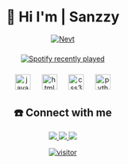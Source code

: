 <h1 align="center"> 👋 Hi I'm | Sanzzy</h1>

<p align="center">
  <a href="https://github.com/sanzzyqoe"><img src="http://readme-typing-svg.herokuapp.com?font=Kanit&color=30A7F7FF&size=30&center=true&vCenter=true&width=500&height=51&multiline=false&lines=Just+Normal+People+From+Indonesia.;Im+17+Years+old.;.+.+." alt="Nevt">
</p>

###

<div align="center">
  <a href="https://open.spotify.com/user/jaml264cuz0kbka07p5kax02p">
    <img src="https://spotify-recently-played-readme.vercel.app/api?user=31co5eykdjkrzdu5zk3bzj5dmquy&count=5" alt="Spotify recently played"  />
  </a>
</div>

###

<div align="center">
  <img src="https://cdn.jsdelivr.net/gh/devicons/devicon/icons/javascript/javascript-original.svg" height="31" alt="javascript logo"  />
  <img width="15" />
  <img src="https://cdn.jsdelivr.net/gh/devicons/devicon/icons/html5/html5-original.svg" height="31" alt="html5 logo"  />
  <img width="15" />
  <img src="https://cdn.jsdelivr.net/gh/devicons/devicon/icons/css3/css3-original.svg" height="31" alt="css3 logo"  />
  <img width="15" />
  <img src="https://cdn.jsdelivr.net/gh/devicons/devicon/icons/python/python-original.svg" height="31" alt="python logo"  />
</div>


<h2 align="center">☎️ Connect with me</h2>
<p align="center">
</p>
<p align="center">
  <a href="https://www.instagram.com/szdev_/#"><img src="https://img.shields.io/badge/Instagram-E4405F?style=for-the-badge&logo=instagram&logoColor=white" />
  <a href="mailto:mygithubakun@gmail.com"><img src="https://img.shields.io/badge/Email-D14836?logo=gmail&style=for-the-badge&logoColor=white" />
  <a href="https://github.com/sanzzyqoe"><img src="https://img.shields.io/badge/-GitHub-black?style=for-the-badge&logo=github" /> 
</p>

<p align="center">
  <a href="https://github.com/andhikagg"><img src="https://count.getloli.com/get/@sanzzyqoe?theme=rule34" alt="visitor"></a>
</p>
